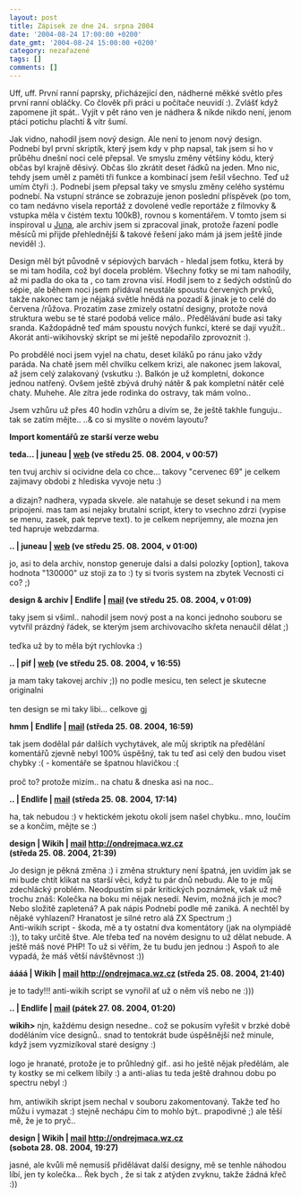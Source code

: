 ```yaml
---
layout: post
title: Zápisek ze dne 24. srpna 2004
date: '2004-08-24 17:00:00 +0200'
date_gmt: '2004-08-24 15:00:00 +0200'
category: nezařazené
tags: []
comments: []
---
```

<p>Uff, uff. První ranní paprsky, přicházející den, nádherné měkké světlo přes první ranní obláčky.  Co člověk při práci u počítače neuvidí :). Zvlášť když zapomene jít spát.. Vyjít v pět ráno ven  je nádhera &amp; nikde nikdo není, jenom ptáci potichu plachtí &amp; vítr šumí.</p>
<p>Jak vidno, nahodil jsem nový design. Ale není to jenom nový design. Podnebí byl první skriptík,  který jsem kdy v php napsal, tak jsem si ho v průběhu dnešní noci celé přepsal. Ve smyslu změny většiny  kódu, který občas byl krajně děsivý. Občas šlo zkrátit deset řádků na jeden. Mno nic, tehdy jsem  uměl z paměti tři funkce a kombinací jsem řešil všechno. Teď už umím čtyři :). Podnebí jsem přepsal  taky ve smyslu změny celého systému podnebí. Na vstupní stránce se zobrazuje jenon poslední příspěvek  (po tom, co tam nedávno visela reportáž z dovolené vedle reportáže z filmovky &amp; vstupka měla  v čistém textu 100kB), rovnou s komentářem. V tomto jsem si inspiroval u <a href="http://reality-show.net">Juna</a>,  ale archiv jsem si zpracoval jinak, protože řazení podle měsíců mi přijde přehlednější &amp; takové řešení  jako mám já jsem ještě jinde neviděl :).</p>
<p>Design měl být původně v sépiových barvách - hledal jsem fotku, která by se mi tam hodila,  což byl docela problém. Všechny fotky se mi tam nahodily, až  mi padla do oka ta , co tam zrovna  visí. Hodil jsem to z šedých odstínů do sépie, ale během noci jsem přidával neustále spoustu  červených prvků, takže nakonec tam je nějaká světle hnědá na pozadí &amp; jinak je to celé do červena  /růžova. Prozatím zase zmizely ostatní designy, protože nová struktura webu se té staré podobá velice málo..  Předělávání bude asi taky sranda. Každopádně teď mám spoustu nových funkcí, které se dají využít.. Akorát anti-wikihovský  skript se mi ještě nepodařilo zprovoznit :).</p>
<p>Po probdělé noci jsem vyjel na chatu, deset kiláků po ránu jako vždy paráda. Na chatě jsem měl chvilku celkem  krizi, ale nakonec jsem lakoval, až jsem celý zalakovaný (vskutku :). Balkón je už kompletní, dokonce jednou natřený.  Ovšem ještě zbývá druhý nátěr &amp; pak kompletní nátěr celé chaty. Muhehe. Ale zítra jede rodinka do ostravy,  tak mám volno..</p>
<p>Jsem vzhůru už přes 40 hodin vzhůru a divím se, že ještě takhle funguju.. tak se zatím mějte.. ..&amp; co  si myslíte o novém layoutu?</p>
<div class="import-komentaru">
<p><strong>Import komentářů ze starší verze webu</strong></p>
<div class="comment">
<p style="font-weight:bold"><span class="compredmet">teda...</span> | <span class="comname">juneau</span> |  <a href="http://reality-show.net">web</a> (ve&nbsp;středu&nbsp;25.&nbsp;08.&nbsp;2004,&nbsp;v&nbsp;00:57)</p>
<p>ten tvuj archiv si ocividne dela co chce... takovy &quot;cervenec 69&quot; je celkem zajimavy obdobi z hlediska vyvoje netu :) <br>  <br> a dizajn? nadhera, vypada skvele. ale natahuje se deset sekund i na mem pripojeni. mas tam asi nejaky brutalni script, ktery to vsechno zdrzi (vypise se menu, zasek, pak teprve text). to je celkem neprijemny, ale mozna jen ted hapruje webzdarma. </p>
</div>
<div class="comment">
<p style="font-weight:bold"><span class="compredmet">..</span> | <span class="comname">juneau</span> |  <a href="http://reality-show.net">web</a> (ve&nbsp;středu&nbsp;25.&nbsp;08.&nbsp;2004,&nbsp;v&nbsp;01:00)</p>
<p>jo, asi to dela archiv, nonstop generuje dalsi a dalsi polozky [option], takova hodnota &quot;130000&quot; uz stoji za to :) ty si tvoris system na zbytek Vecnosti ci co? ;) </p>
</div>
<div class="comment">
<p style="font-weight:bold"><span class="compredmet">design &amp; archiv</span> | <span class="comname">Endlife</span> |  <a href="mailto:jan.martinek@post.cz">mail</a> (ve&nbsp;středu&nbsp;25.&nbsp;08.&nbsp;2004,&nbsp;v&nbsp;01:09)</p>
<p>taky jsem si všiml.. nahodil jsem nový post a na konci jednoho souboru se vytvřil prázdný řádek, se kterým jsem archivovacího skřeta nenaučil dělat ;) <br>  <br> teďka už by to měla být rychlovka :) </p>
</div>
<div class="comment">
<p style="font-weight:bold"><span class="compredmet">..</span> | <span class="comname">pif</span> |  <a href="http://www.pifik.com">web</a> (ve&nbsp;středu&nbsp;25.&nbsp;08.&nbsp;2004,&nbsp;v&nbsp;16:55)</p>
<p>ja mam taky takovej archiv ;)) no podle mesicu, ten select je skutecne originalni <br>  <br> ten design se mi taky libi... celkove gj </p>
</div>
<div class="comment">
<p style="font-weight:bold"><span class="compredmet">hmm</span> | <span class="comname">Endlife</span> |  <a href="mailto:jan.martinek@post.cz">mail</a> (středa&nbsp;25.&nbsp;08.&nbsp;2004,&nbsp;16:59)</p>
<p>tak jsem dodělal pár dalších vychytávek, ale můj skriptík na předělání komentářů zjevně nebyl 100% úspěšný, tak tu teď asi celý den budou viset chybky :( - komentáře se špatnou hlavičkou :( <br>  <br> proč to? protože mizím.. na chatu &amp; dneska asi na noc.. </p>
</div>
<div class="comment">
<p style="font-weight:bold"><span class="compredmet">..</span> | <span class="comname">Endlife</span> |  <a href="mailto:jan.martinek@post.cz">mail</a> (středa&nbsp;25.&nbsp;08.&nbsp;2004,&nbsp;17:14)</p>
<p>ha, tak nebudou :) v hektickém jekotu okolí jsem našel chybku.. mno, loučím se a končím, mějte se :) </p>
</div>
<div class="comment">
<p style="font-weight:bold"><span class="compredmet">design</span> | <span class="comname">Wikih</span> |  <a href="mailto:ondrejmaca@centrum.cz">mail</a>  <a href="http://ondrejmaca.wz.cz">http://ondrejmaca.wz.cz</a> (středa&nbsp;25.&nbsp;08.&nbsp;2004,&nbsp;21:39)</p>
<p>Jo design je pěkná změna :) i změna struktury není špatná, jen uvidím jak se mi bude chtít klikat na starší věci, když tu pár dnů nebudu. Ale to je můj zdechlácký problém. Neodpustím si pár kritických poznámek, však už mě trochu znáš: Kolečka na boku mi nějak nesedí. Nevim, možná jich je moc? Nebo složitě zapletená? A pak nápis Podnebí podle mě zaniká. A nechtěl by nějaké vyhlazení? Hranatost je silné retro alá ZX Spectrum ;) <br> Anti-wikih script - škoda, mě a ty ostatní dva komentátory (jak na olympiádě :)), to taky určitě štve. Ale třeba teď na novém designu to už dělat nebude. A ještě máš nové PHP! To už si věřím, že tu budu jen jednou :) Aspoň to ale vypadá, že máš větší návštěvnost :)) </p>
</div>
<div class="comment">
<p style="font-weight:bold"><span class="compredmet">áááá</span> | <span class="comname">Wikih</span> |  <a href="mailto:ondrejmaca@centrum.cz">mail</a>  <a href="http://ondrejmaca.wz.cz">http://ondrejmaca.wz.cz</a> (středa&nbsp;25.&nbsp;08.&nbsp;2004,&nbsp;21:40)</p>
<p>je to tady!!! anti-wikih script se vynořil ať už o něm víš nebo ne :))) </p>
</div>
<div class="comment">
<p style="font-weight:bold"><span class="compredmet">..</span> | <span class="comname">Endlife</span> |  <a href="mailto:jan.martinek@post.cz">mail</a> (pátek&nbsp;27.&nbsp;08.&nbsp;2004,&nbsp;01:20)</p>
<p><strong>wikih&gt;</strong> njn, každému design nesedne.. což se pokusím vyřešit v brzké době doděláním více designů.. snad to tentokrát bude úspěšnější než minule, když jsem vyzmizíkoval staré designy :) <br>  <br> logo je hranaté, protože je to průhledný gif.. asi ho ještě nějak předělám, ale ty kostky se mi celkem líbily :) a anti-alias tu teda ještě drahnou dobu po spectru nebyl :) <br>  <br> hm, antiwikih skript jsem nechal v souboru zakomentovaný. Takže teď ho můžu i vymazat :) stejně nechápu čím to mohlo být.. prapodivné ;) ale těší mě, že je to pryč.. </p>
</div>
<div class="comment">
<p style="font-weight:bold"><span class="compredmet">design</span> | <span class="comname">Wikih</span> |  <a href="mailto:ondrejmaca@centrum.cz">mail</a>  <a href="http://ondrejmaca.wz.cz">http://ondrejmaca.wz.cz</a> (sobota&nbsp;28.&nbsp;08.&nbsp;2004,&nbsp;19:27)</p>
<p>jasné, ale kvůli mě nemusíš přidělávat další designy, mě se tenhle náhodou líbí, jen ty kolečka... Řek bych , že si tak z atýden zvyknu, takže žádná křeč :)) </p>
</div>
</div>
